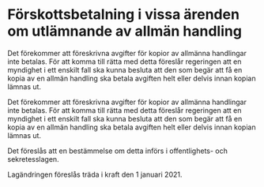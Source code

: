 # Förskottsbetalning i vissa ärenden om utlämnande av allmän handling

Det förekommer att föreskrivna avgifter för kopior av allmänna handlingar inte betalas. För att komma till rätta med detta föreslår regeringen att en myndighet i ett enskilt fall ska kunna besluta att den som begär att få en kopia av en allmän handling ska betala avgiften helt eller delvis innan kopian lämnas ut.

Det förekommer att föreskrivna avgifter för kopior av allmänna handlingar inte betalas. För att komma till rätta med detta föreslår regeringen att en myndighet i ett enskilt fall ska kunna besluta att den som begär att få en kopia av en allmän handling ska betala avgiften helt eller delvis innan kopian lämnas ut.

Det föreslås att en bestämmelse om detta införs i offentlighets- och sekretesslagen.

Lagändringen föreslås träda i kraft den 1 januari 2021.
